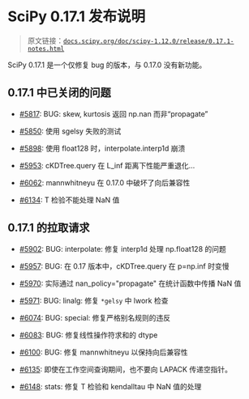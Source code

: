 # SciPy 0.17.1 发布说明

> 原文链接：[`docs.scipy.org/doc/scipy-1.12.0/release/0.17.1-notes.html`](https://docs.scipy.org/doc/scipy-1.12.0/release/0.17.1-notes.html)

SciPy 0.17.1 是一个仅修复 bug 的版本，与 0.17.0 没有新功能。

## 0.17.1 中已关闭的问题

+   [#5817](https://github.com/scipy/scipy/issues/5817): BUG: skew, kurtosis 返回 np.nan 而非“propagate”

+   [#5850](https://github.com/scipy/scipy/issues/5850): 使用 sgelsy 失败的测试

+   [#5898](https://github.com/scipy/scipy/issues/5898): 使用 float128 时，interpolate.interp1d 崩溃

+   [#5953](https://github.com/scipy/scipy/issues/5953): cKDTree.query 在 L_inf 距离下性能严重退化…

+   [#6062](https://github.com/scipy/scipy/issues/6062): mannwhitneyu 在 0.17.0 中破坏了向后兼容性

+   [#6134](https://github.com/scipy/scipy/issues/6134): T 检验不能处理 NaN 值

## 0.17.1 的拉取请求

+   [#5902](https://github.com/scipy/scipy/pull/5902): BUG: interpolate: 修复 interp1d 处理 np.float128 的问题

+   [#5957](https://github.com/scipy/scipy/pull/5957): BUG: 在 0.17 版本中，cKDTree.query 在 p=np.inf 时变慢

+   [#5970](https://github.com/scipy/scipy/pull/5970): 实际通过 nan_policy="propagate" 在统计函数中传播 NaN 值

+   [#5971](https://github.com/scipy/scipy/pull/5971): BUG: linalg: 修复 `*gelsy` 中 lwork 检查

+   [#6074](https://github.com/scipy/scipy/pull/6074): BUG: special: 修复严格别名规则的违反

+   [#6083](https://github.com/scipy/scipy/pull/6083): BUG: 修复线性操作符求和的 dtype

+   [#6100](https://github.com/scipy/scipy/pull/6100): BUG: 修复 mannwhitneyu 以保持向后兼容性

+   [#6135](https://github.com/scipy/scipy/pull/6135): 即使在工作空间查询期间，也不要向 LAPACK 传递空指针。

+   [#6148](https://github.com/scipy/scipy/pull/6148): stats: 修复 T 检验和 kendalltau 中 NaN 值的处理
